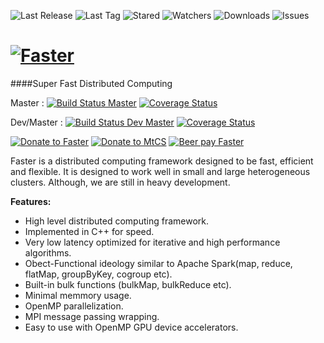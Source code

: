 ![Last Release](https://img.shields.io/github/release/mtcs/faster.svg?maxAge=2592000)
![Last Tag](https://img.shields.io/github/tag/mtcs/faster.svg?maxAge=25900)
![Stared](https://img.shields.io/github/stars/mtcs/faster.svg?maxAge=2592000)
![Watchers](https://img.shields.io/github/watchers/mtcs/faster.svg?maxAge=2592000)
![Downloads](https://img.shields.io/github/downloads/mtcs/faster/total.svg?maxAge=2592000)
![Issues](https://img.shields.io/github/issues/mtcs/faster.svg?maxAge=2592000)

[![Faster](https://github.com/mtcs/faster/wiki/img/Logo.png)](http://mtcs.github.io/faster)
======
####Super Fast Distributed Computing

[](http://mtcs.github.io/faster)

Master : [![Build Status Master](https://travis-ci.org/mtcs/faster.svg?branch=master)](https://travis-ci.org/mtcs/faster)
[![Coverage Status](https://coveralls.io/repos/github/mtcs/faster/badge.svg?branch=master)](https://coveralls.io/github/mtcs/faster?branch=master)

Dev/Master : [![Build Status Dev Master](https://travis-ci.org/mtcs/faster.svg?branch=dev%2Fmaster)](https://travis-ci.org/mtcs/faster)
[![Coverage Status](https://coveralls.io/repos/github/mtcs/faster/badge.svg?branch=dev%2Fmaster)](https://coveralls.io/github/mtcs/faster?branch=dev%2Fmaster)

[![Donate to Faster](https://img.shields.io/gratipay/team/faster.svg?maxAge=2592000)](https://gratipay.com/faster/)
[![Donate to MtCS](https://img.shields.io/gratipay/user/mtcs.svg?maxAge=2592000)](https://gratipay.com/~mtcs/)
[![Beer pay Faster](https://beerpay.io/mtcs/faster/badge.svg?style=beer)](https://beerpay.io/mtcs/faster)



Faster is a distributed computing framework designed to be fast, efficient and flexible. It is designed to work well in small and large heterogeneous clusters. Although, we are still in heavy development.

__Features:__

* High level distributed computing framework.
* Implemented in C++ for speed.
* Very low latency optimized for iterative and high performance algorithms.
* Obect-Functional ideology similar to Apache Spark(map, reduce, flatMap, groupByKey, cogroup etc).
* Built-in bulk functions (bulkMap, bulkReduce etc).
* Minimal memmory usage.
* OpenMP parallelization.
* MPI message passing wrapping.
* Easy to use with OpenMP GPU device accelerators.



